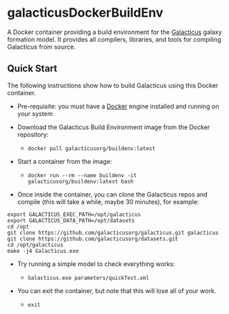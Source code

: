 # galacticusDockerBuildEnv

A Docker container providing a build environment for the [Galacticus](https://github.com/galacticusorg/galacticus) galaxy formation model. It provides all compilers, libraries, and tools for compiling Galacticus from source.

## Quick Start

The following instructions show how to build Galacticus using this Docker container.

* Pre-requisite: you must have a [Docker](https://www.docker.com/) engine installed and running on your system

* Download the Galacticus Build Environment image from the Docker repository:
  * `docker pull galacticusorg/buildenv:latest`
  
* Start a container from the image:
  * `docker run --rm --name buildenv -it galacticusorg/buildenv:latest bash`

* Once inside the container, you can clone the Galacticus repos and compile (this will take a while, maybe 30 minutes), for example:
```
export GALACTICUS_EXEC_PATH=/opt/galacticus
export GALACTICUS_DATA_PATH=/opt/datasets
cd /opt
git clone https://github.com/galacticusorg/galacticus.git galacticus
git clone https://github.com/galacticusorg/datasets.git
cd /opt/galacticus
make -j4 Galacticus.exe
```

* Try running a simple model to check everything works:
  * `Galacticus.exe parameters/quickTest.xml`

* You can exit the container, but note that this will lose all of your work.
  * `exit`
